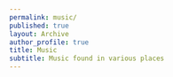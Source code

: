 ```yaml
---
permalink: music/
published: true
layout: Archive
author_profile: true
title: Music
subtitle: Music found in various places
---
```

